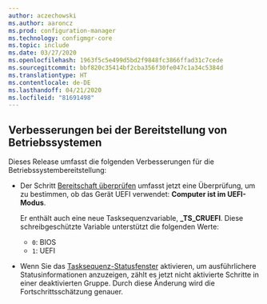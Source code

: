 ```yaml
---
author: aczechowski
ms.author: aaroncz
ms.prod: configuration-manager
ms.technology: configmgr-core
ms.topic: include
ms.date: 03/27/2020
ms.openlocfilehash: 1963f5c5e499d5bd2f9848fc3866ffad31c7cede
ms.sourcegitcommit: bbf820c35414bf2cba356f30fe047c1a34c5384d
ms.translationtype: HT
ms.contentlocale: de-DE
ms.lasthandoff: 04/21/2020
ms.locfileid: "81691498"
---
```

## <a name="improvements-to-os-deployment"></a><a name="bkmk_osd"></a> Verbesserungen bei der Bereitstellung von Betriebssystemen

Dieses Release umfasst die folgenden Verbesserungen für die Betriebssystembereitstellung:

- Der Schritt [Bereitschaft überprüfen](../../../../../osd/understand/task-sequence-steps.md#BKMK_CheckReadiness) umfasst jetzt eine Überprüfung, um zu bestimmen, ob das Gerät UEFI verwendet: **Computer ist im UEFI-Modus**.<!--6452769-->

    Er enthält auch eine neue Tasksequenzvariable, **_TS_CRUEFI**. Diese schreibgeschützte Variable unterstützt die folgenden Werte:

  - `0`: BIOS
  - `1`: UEFI

- Wenn Sie das [Tasksequenz-Statusfenster](../../technical-preview-2002.md#bkmk_tsprogress) aktivieren, um ausführlichere Statusinformationen anzuzeigen, zählt es jetzt nicht aktivierte Schritte in einer deaktivierten Gruppe.<!-- 6448412 --> Durch diese Änderung wird die Fortschrittsschätzung genauer.
